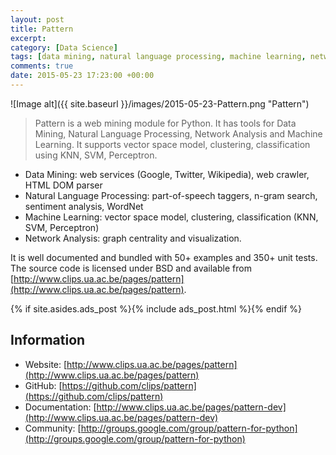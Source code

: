 ```yaml
---
layout: post
title: Pattern
excerpt:
category: [Data Science]
tags: [data mining, natural language processing, machine learning, network analysis, python, github]
comments: true
date: 2015-05-23 17:23:00 +00:00
---
```


![Image alt]({{ site.baseurl }}/images/2015-05-23-Pattern.png "Pattern")

>Pattern is a web mining module for Python. It has tools for Data Mining, Natural Language Processing, 
Network Analysis and Machine Learning. It supports vector space model, clustering, classification using 
KNN, SVM, Perceptron.

<!-- more -->

+ Data Mining: web services (Google, Twitter, Wikipedia), web crawler, HTML DOM parser
+ Natural Language Processing: part-of-speech taggers, n-gram search, sentiment analysis, WordNet
+ Machine Learning: vector space model, clustering, classification (KNN, SVM, Perceptron)
+ Network Analysis: graph centrality and visualization.

It is well documented and bundled with 50+ examples and 350+ unit tests. The source code is licensed 
under BSD and available from [http://www.clips.ua.ac.be/pages/pattern](http://www.clips.ua.ac.be/pages/pattern).

{% if site.asides.ads_post    %}{% include ads_post.html      %}{% endif %}

## Information

- Website: [http://www.clips.ua.ac.be/pages/pattern](http://www.clips.ua.ac.be/pages/pattern)
- GitHub: [https://github.com/clips/pattern](https://github.com/clips/pattern)
- Documentation: [http://www.clips.ua.ac.be/pages/pattern-dev](http://www.clips.ua.ac.be/pages/pattern-dev)
- Community: [http://groups.google.com/group/pattern-for-python](http://groups.google.com/group/pattern-for-python)
